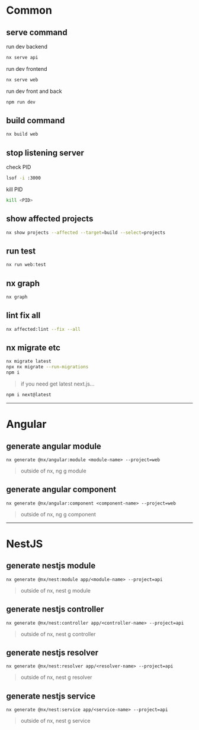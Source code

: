 # Common

## serve command

run dev backend

```bash
nx serve api
```

run dev frontend

```bash
nx serve web
```

run dev front and back

```bash
npm run dev
```

## build command

```bash
nx build web
```

## stop listening server

check PID

```bash
lsof -i :3000
```

kill PID

```bash
kill <PID>
```

## show affected projects

```bash
nx show projects --affected --target=build --select=projects
```

## run test

```bash
nx run web:test
```

## nx graph

```bash
nx graph
```

## lint fix all

```bash
nx affected:lint --fix --all
```

## nx migrate etc

```bash
nx migrate latest
npx nx migrate --run-migrations
npm i
```

> if you need get latest next.js...

```bash
npm i next@latest
```

---

# Angular

## generate angular module

```
nx generate @nx/angular:module <module-name> --project=web
```

> outside of nx, ng g module <module-name>

## generate angular component

```
nx generate @nx/angular:component <component-name> --project=web
```

> outside of nx, ng g component <component-name>

---

# NestJS

## generate nestjs module

```
nx generate @nx/nest:module app/<module-name> --project=api
```

> outside of nx, nest g module <module-name>

## generate nestjs controller

```
nx generate @nx/nest:controller app/<controller-name> --project=api
```

> outside of nx, nest g controller <controller-name>

## generate nestjs resolver

```
nx generate @nx/nest:resolver app/<resolver-name> --project=api
```

> outside of nx, nest g resolver <resolver-name>

## generate nestjs service

```
nx generate @nx/nest:service app/<service-name> --project=api
```

> outside of nx, nest g service <service-name>
